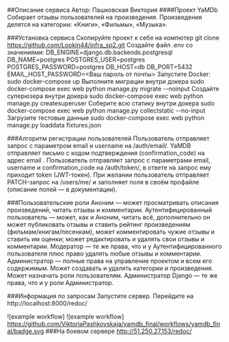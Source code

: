 ##Описание сервиса 
Автор: Пашковская Виктория 
####Проект YaMDb 
Cобирает отзывы пользователей на произведения. Произведения делятся на категории: «Книги», «Фильмы», «Музыка».

###Установка сервиса 
Скопируйте проект к себе на компютер git clone https://github.com/Lookin44/infra_sp2.git 
Создайте файл .env со значениями: DB_ENGINE=django.db.backends.postgresql DB_NAME=postgres POSTGRES_USER=postgres POSTGRES_PASSWORD=postgres DB_HOST=db DB_PORT=5432 EMAIL_HOST_PASSWORD=<Ваш пароль от почты> Запустите Docker: sudo docker-compose up Выполните миграции внутри докера sudo docker-compose exec web python manage.py migrate --noinput Создайте суперюзера внутри докера sudo docker-compose exec web python manage.py createsuperuser Соберите всю статику внутри докера sudo docker-compose exec web python manage.py collectstatic --no-input Загрузите тестовые данные sudo docker-compose exec web python manage.py loaddata fixtures.json

###Алгоритм регистрации пользователей 
Пользователь отправляет запрос с параметром email и username на /auth/email/. YaMDB отправляет письмо с кодом подтверждения (confirmation_code) на адрес email . Пользователь отправляет запрос с параметрами email, username и confirmation_code на /auth/token/, в ответе на запрос ему приходит token (JWT-токен). При желании пользователь отправляет PATCH-запрос на /users/me/ и заполняет поля в своём профайле (описание полей — в документации).

###Пользовательские роли 
Аноним — может просматривать описания произведений, читать отзывы и комментарии. 
Аутентифицированный пользователь — может, как и Аноним, читать всё, дополнительно он может публиковать отзывы и ставить рейтинг произведениям (фильмам/книгам/песенкам), может комментировать чужие отзывы и ставить им оценки; может редактировать и удалять свои отзывы и комментарии. 
Модератор — те же права, что и у Аутентифицированного пользователя плюс право удалять любые отзывы и комментарии. 
Администратор — полные права на управление проектом и всем его содержимым. Может создавать и удалять категории и произведения. Может назначать роли пользователям. 
Администратор Django — те же права, что и у роли Администратор.

###Информация по запросам 
Запустите сервер. Перейдите на http://localhost:8000/redoc/

![example workflow] ![example workflow] https://github.com/ViktoriaPashkovskaja/yamdb_final/workflows/yamdb_final/badge.svg 
###На боевом сервере http://51.250.27.153/redoc/
